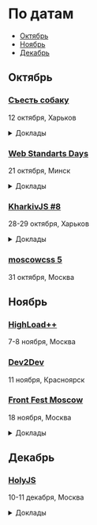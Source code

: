 # По датам

- [Октябрь](#Октябрь)
- [Ноябрь](#Ноябрь)
- [Декабрь](#Декабрь)

<!--
 -->
## Октябрь

### [Съесть собаку](https://eatdog.com.ua/#poster)

12 октября, Харьков

<details>
  <summary>Доклады</summary>

  - «Большие проекты, архитектура и фреймворки», Александр Макаров
  - «Microservices in a wild», Иван Мосев

</details>

### [Web Standarts Days](https://wsd.events/2017/10/21/)

21 октября, Минск

<details>
  <summary>Доклады</summary>

  - «SSR: DIY», Джеймс Аквух
  - «Людоедский интерфейс», Вадим Макеев
  - «Ответ на главный вопрос в CSS», Михаил Иванкив

</details>

### [KharkivJS #8](http://kharkivjs.org/)

28-29 октября, Харьков

<details>
  <summary>Доклады</summary>

  - «Effortless Serverless», Aleksandar Simovic
  - «Pixel shaders for Web developers», Denis Radin
  - «А что если мы долетим и там будет всё?», Сергей Попов
  - «Async programming with JavaScript and Node.js», Timur Shemsedinov
  - «Your last desperate attempt at AngularJS migration», Asim Hussain
  - «Groupware Systems for fun and profit CRDT, OT, Offline», Max Klymyshyn
  - «Async exception handling or when something goes wrong», Nick Lototskiy
  - «How to be a 10x JavaScript developer», Vladimir Polyakov
  - «Web VR», Denys Dovhan
  - «Софт скилы», Yuzva Maksim
  - «Тайны зеленого замочка», Vladimir Dashukevich
  - «Vue: business-first», Vitalii Ratyshnyi
  - «Copy-pASTe», Illya Klymov
  - «Taking care of performance easiest than ever», Artem Denysov
  - «UVP and the future of CSSinJS», Oleg Slobodskoi

</details>

### [moscowcss 5](https://moscowcss.timepad.ru/event/576236/)

31 октября, Москва

<!--
 -->
## Ноябрь

### [HighLoad++](http://www.highload.ru/)

7-8 ноября, Москва

### [Dev2Dev](http://dev2dev.ru/)

11 ноября, Красноярск

### [Front Fest Moscow](https://2017.frontfest.ru/)

18 ноября, Москва

<details>
  <summary>Доклады</summary>

  - «My password doesn't work!», Blaine Cook
  - «Writing Next level apps», Matheus Fernandes
  - «Developer's guide to accessibility mechanics», Léonie Watson
  - «Code & Art», Mathieu Henri
  - «JavaScript on Things: Electronics for Web Devs», Lyza Danger Gardner
  - «Six apps — one code with angular», Sani Yusuf
  - «JavaScript and Node.js — why the ugly duckling is conquering the world?», Franziska Klingner
  - «Progressive Image Rendering», Jose M. Perez
  - «Arena Shooter from scratch», Mathieu Henri
  - «Rendering performance inside out», Martin Splitt
  - «История одной метрики производительности в Booking.com», Антон Епрев
  - «Кодстайл и насилие», Антон Немцев
  - «Интерфейс для 224 стран на 40 языках», Вениамин Тамбурин
  - «Программисту нужно знать всё», Игорь Алексеенко
  - «Оптимизация графики на практике», Тим Чаптыков
  - «React и данные: Эффективные способы хранения и изменения стейта», Алексей Иванов
  - «React, TypeScript и Redux — как сделать SPA для мобильных браузеров», Егор Банщиков
  - «(Не очень) молчаливый наблюдатель: что я узнала, наблюдая за JavaScript-экосистемой», Екатерина Пригара
  - «Декларативная шаблонизация», Владимир Гриненко
  - «Как переписать крупный проект на Angular и (не) впасть в депрессию», Илья Таратухин
  - «А что, если мы долетим и там будет всё?», Сергей Попов
  - «Закложурю ваш джаваскрипт. Дорого. Опыт использования ClojureScript в aviasales.ru», Кирилл Чернышов
  - «RON: Replicated object notation», Виктор Грищенко
  - «Алгоритмы и структуры данных меняющие современный Frontend», Владимир Дашукевич

</details>

<!--
 -->
## Декабрь

### [HolyJS](https://holyjs-moscow.ru/)

10-11 декабря, Москва

<details>
  <summary>Доклады</summary>

  - «The Post JavaScript Apocalypse», Douglas Crockford
  - «Managing Asynchronicity with RQ», Douglas Crockford
  - «New Adventures in Responsive Web Design», Виталий Фридман
  - «Big Bang Redesign: Smashing Magazine’s 2017 Relaunch, a Case Study», Виталий Фридман
  - «Better, faster, stronger — getting more from the web platform», Martin Splitt
  - «/Reg(exp){2}lained/: Demystifying Regular Expressions», Lea Verou
  - «Bending time with Schedulers and RxJS 5», Gerard Sans
  - «HyperDB — a scalable key-value store», Mathias Buus Madsen
  - «Testing serverless applications», Slobodan Stojanovic

</details>
